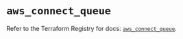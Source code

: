 # `aws_connect_queue`

Refer to the Terraform Registry for docs: [`aws_connect_queue`](https://registry.terraform.io/providers/hashicorp/aws/6.12.0/docs/resources/connect_queue).
